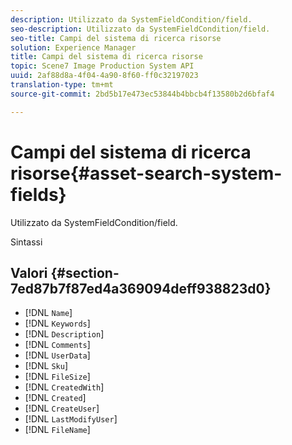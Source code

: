 ```yaml
---
description: Utilizzato da SystemFieldCondition/field.
seo-description: Utilizzato da SystemFieldCondition/field.
seo-title: Campi del sistema di ricerca risorse
solution: Experience Manager
title: Campi del sistema di ricerca risorse
topic: Scene7 Image Production System API
uuid: 2af88d8a-4f04-4a90-8f60-ff0c32197023
translation-type: tm+mt
source-git-commit: 2bd5b17e473ec53844b4bbcb4f13580b2d6bfaf4

---
```



# Campi del sistema di ricerca risorse{#asset-search-system-fields}

Utilizzato da SystemFieldCondition/field.

Sintassi

## Valori {#section-7ed87b7f87ed4a369094deff938823d0}

* [!DNL `Name`]
* [!DNL `Keywords`]
* [!DNL `Description`]
* [!DNL `Comments`]
* [!DNL `UserData`]
* [!DNL `Sku`]
* [!DNL `FileSize`]
* [!DNL `CreatedWith`]
* [!DNL `Created`]
* [!DNL `CreateUser`]
* [!DNL `LastModifyUser`]
* [!DNL `FileName`]

